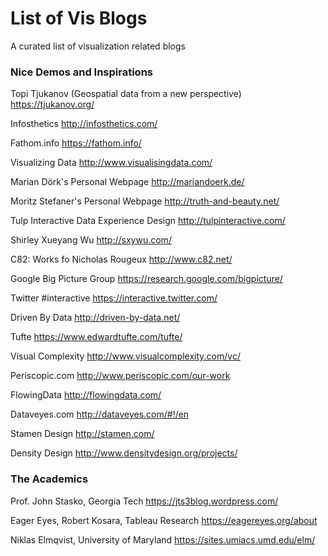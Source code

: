 # List of Vis Blogs
A curated list of visualization related blogs

### Nice Demos and Inspirations

Topi Tjukanov (Geospatial data from a new perspective)
https://tjukanov.org/

Infosthetics
http://infosthetics.com/

Fathom.info
https://fathom.info/

Visualizing Data
http://www.visualisingdata.com/

Marian Dörk's Personal Webpage
http://mariandoerk.de/

Moritz Stefaner's Personal Webpage
http://truth-and-beauty.net/

Tulp Interactive Data Experience Design
http://tulpinteractive.com/

Shirley Xueyang Wu
http://sxywu.com/

C82: Works fo Nicholas Rougeux
http://www.c82.net/

Google Big Picture Group
https://research.google.com/bigpicture/

Twitter #interactive
https://interactive.twitter.com/

Driven By Data
http://driven-by-data.net/

Tufte
https://www.edwardtufte.com/tufte/

Visual Complexity
http://www.visualcomplexity.com/vc/

Periscopic.com
http://www.periscopic.com/our-work

FlowingData
http://flowingdata.com/

Dataveyes.com
http://dataveyes.com/#!/en

Stamen Design
http://stamen.com/

Density Design
http://www.densitydesign.org/projects/

### The Academics

Prof. John Stasko, Georgia Tech
https://jts3blog.wordpress.com/

Eager Eyes, Robert Kosara, Tableau Research
https://eagereyes.org/about

Niklas Elmqvist, University of Maryland
https://sites.umiacs.umd.edu/elm/

